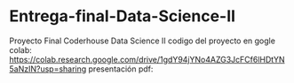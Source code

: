# Entrega-final-Data-Science-II
Proyecto Final Coderhouse Data Science II
codigo del proyecto en gogle colab: 
https://colab.research.google.com/drive/1gdY94jYNo4AZG3JcFCf6lHDtYN5aNzIN?usp=sharing
presentación pdf: 
